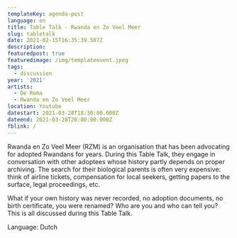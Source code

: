 ```yaml
---
templateKey: agenda-post
language: en
title: Table Talk - Rwanda en Zo Veel Meer
slug: tabletalk
date: 2021-02-15T16:35:39.507Z
description:
featuredpost: true
featuredimage: /img/templateevent.jpeg
tags:
  - discussion
year: '2021'
artists:
  - De Roma
  - Rwanda en Zo Veel Meer
location: Youtube
datestart: 2021-03-28T18:30:00.000Z
dateend: 2021-03-28T20:00:00.000Z
fblink: /
---
```


Rwanda en Zo Veel Meer (RZM) is an organisation that has been advocating for adopted Rwandans for years. During this Table Talk, they engage in conversation with other adoptees whose history partly depends on proper archiving. The search for their biological parents is often very expensive: think of airline tickets, compensation for local seekers, getting papers to the surface, legal proceedings, etc.

What if your own history was never recorded, no adoption documents, no birth certificate, you were renamed? Who are you and who can tell you? This is all discussed during this Table Talk.


Language: Dutch
